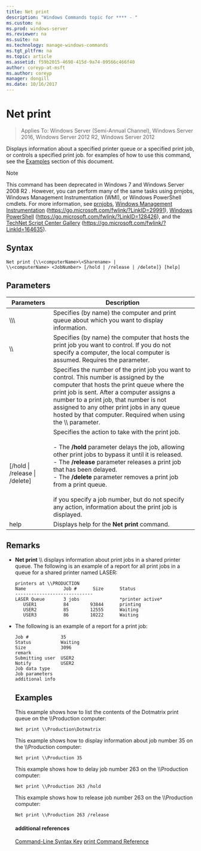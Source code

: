 ```yaml
---
title: Net print
description: "Windows Commands topic for **** - "
ms.custom: na
ms.prod: windows-server
ms.reviewer: na
ms.suite: na
ms.technology: manage-windows-commands
ms.tgt_pltfrm: na
ms.topic: article
ms.assetid: f59b2015-4698-415d-9a74-09566c466f40
author: coreyp-at-msft
ms.author: coreyp
manager: dongill
ms.date: 10/16/2017
---
```


# Net print

> Applies To: Windows Server (Semi-Annual Channel), Windows Server 2016, Windows Server 2012 R2, Windows Server 2012

Displays information about a specified printer queue or a specified print job, or controls a specified print job.
for examples of how to use this command, see the [Examples](#BKMK_examples) section of this document.

> [!NOTE]
> This command has been deprecated in  Windows 7  and  Windows Server 2008 R2 . However, you can perform many of the same tasks using prnjobs, Windows Management Instrumentation (WMI), or Windows PowerShell cmdlets. For more information, see [prnjobs](prnjobs.md), [Windows Management Instrumentation](https://go.microsoft.com/fwlink/?LinkID=29991) (https://go.microsoft.com/fwlink/?LinkID=29991), [Windows PowerShell](https://go.microsoft.com/fwlink/?LinkID=128426) (https://go.microsoft.com/fwlink/?LinkID=128426), and the [TechNet Script Center Gallery](https://go.microsoft.com/fwlink/?LinkId=164635) (https://go.microsoft.com/fwlink/?LinkId=164635).
> 
> ## Syntax
> 
> ```
> Net print {\\<computerName>\<Sharename> | 
> \\<computerName> <JobNumber> [/hold | /release | /delete]} [help]
> ```
> 
> ## Parameters
> 
> | Parameters                             | Description                                                                                                                                                                                                                                                                                                                                                                                                                                          |
> | -------------------------------------- | ---------------------------------------------------------------------------------------------------------------------------------------------------------------------------------------------------------------------------------------------------------------------------------------------------------------------------------------------------------------------------------------------------------------------------------------------------- |
> | \\\\<computerName>\\<Sharename>        | Specifies (by name) the computer and print queue about which you want to display information.                                                                                                                                                                                                                                                                                                                                                        |
> | \\\\<computerName>                     | Specifies (by name) the computer that hosts the print job you want to control. If you do not specify a computer, the local computer is assumed. Requires the <JobNumber> parameter.                                                                                                                                                                                                                                                                  |
> | <JobNumber>                            | Specifies the number of the print job you want to control. This number is assigned by the computer that hosts the print queue where the print job is sent. After a computer assigns a number to a print job, that number is not assigned to any other print jobs in any queue hosted by that computer. Required when using the \\\\<computerName> parameter.                                                                                         |
> | [/hold &#124; /release &#124; /delete] | Specifies the action to take with the print job.<br /><br />-   The **/hold** parameter delays the job, allowing other print jobs to bypass it until it is released.<br />-   The **/release** parameter releases a print job that has been delayed.<br />-   The **/delete** parameter removes a print job from a print queue.<br /><br />if you specify a job number, but do not specify any action, information about the print job is displayed. |
> | help                                   | Displays help for the **Net print** command.                                                                                                                                                                                                                                                                                                                                                                                                         |
> 
> ## Remarks
> 
> - **Net print** \\\\<computerName> displays information about print jobs in a shared printer queue. The following is an example of a report for all print jobs in a queue for a shared printer named LASER:
>   
>   ```
>   printers at \\PRODUCTION
>   Name              Job #      Size      Status
>   -----------------------------
>   LASER Queue       3 jobs               *printer active*
>      USER1          84        93844      printing
>      USER2          85        12555      Waiting
>      USER3          86        10222      Waiting
>   ```
> 
> - The following is an example of a report for a print job:
>   
>   ```
>   Job #            35
>   Status           Waiting
>   Size             3096
>   remark
>   Submitting user  USER2
>   Notify           USER2
>   Job data type
>   Job parameters
>   additional info
>   ```
>   
>   ## <a name="BKMK_examples"></a>Examples
>   
>   This example shows how to list the contents of the Dotmatrix print queue on the \\\Production computer:
>   
>   ```
>   Net print \\Production\Dotmatrix 
>   ```
>   
>   This example shows how to display information about job number 35 on the \\\Production computer:
>   
>   ```
>   Net print \\Production 35 
>   ```
>   
>   This example shows how to delay job number 263 on the \\\Production computer:
>   
>   ```
>   Net print \\Production 263 /hold 
>   ```
>   
>   This example shows how to release job number 263 on the \\\Production computer:
>   
>   ```
>   Net print \\Production 263 /release 
>   ```
>   
>   #### additional references
>   
>   [Command-Line Syntax Key](command-line-syntax-key.md)
>   [print Command Reference](print-command-reference.md)
